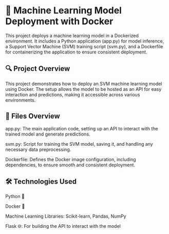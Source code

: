 <h1>🐳 Machine Learning Model Deployment with Docker</h1>

This project deploys a machine learning model in a Dockerized environment. It includes a Python application (app.py) for model inference, a Support Vector Machine (SVM) training script (svm.py), and a Dockerfile for containerizing the application to ensure consistent deployment.

<h2>🔍 Project Overview</h2>

This project demonstrates how to deploy an SVM machine learning model using Docker. The setup allows the model to be hosted as an API for easy interaction and predictions, making it accessible across various environments.

<h2>📄 Files Overview</h2>

app.py: The main application code, setting up an API to interact with the trained model and generate predictions.

svm.py: Script for training the SVM model, saving it, and handling any necessary data preprocessing.

Dockerfile: Defines the Docker image configuration, including dependencies, to ensure smooth and consistent deployment.

<h2>🛠️ Technologies Used</h2>

Python 🐍

Docker 🐳

Machine Learning Libraries: Scikit-learn, Pandas, NumPy

Flask 🌐: For building the API to interact with the model
